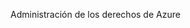 <Token xmlns:xlink="http://www.w3.org/1999/xlink">Administración de los derechos de Azure</Token>

<!--HONumber=Jul16_HO3-->


